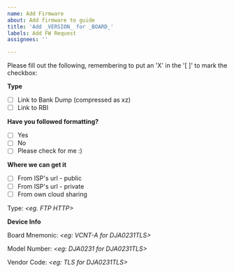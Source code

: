 ```yaml
---
name: Add Firmware
about: Add firmware to guide
title: 'Add _VERSION_ for _BOARD_'
labels: Add FW Request
assignees: ''

---
```


Please fill out the following, remembering to put an 'X' in the '[ ]' to mark the checkbox:

**Type**
- [ ] Link to Bank Dump (compressed as xz)
- [ ] Link to RBI

**Have you followed formatting?**
- [ ] Yes
- [ ] No
- [ ] Please check for me :)

**Where we can get it**
- [ ] From ISP's url - public
- [ ] From ISP's url - private
- [ ] From own cloud sharing

Type: _<eg. FTP HTTP>_

**Device Info**

Board Mnemonic: _<eg: VCNT-A for DJA0231TLS>_

Model Number: _<eg: DJA0231 for DJA0231TLS>_

Vendor Code: _<eg: TLS for DJA0231TLS>_
